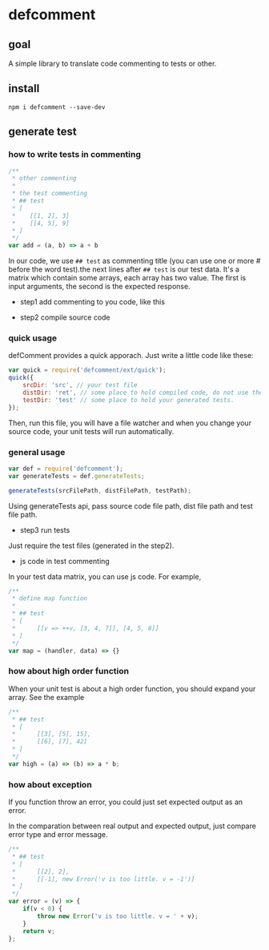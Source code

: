 # defcomment

## goal

A simple library to translate code commenting to tests or other.

## install

`npm i defcomment --save-dev`

## generate test

### how to write tests in commenting

```js
/**
 * other commenting
 * 
 * the test commenting
 * ## test
 * [
 *    [[1, 2], 3]
 *    [[4, 5], 9]
 * ]
 */
var add = (a, b) => a + b
```

In our code, we use `## test` as commenting title (you can use one or more # before the word test).the next lines after `## test` is our test data. It's a matrix which contain some arrays, each array has two value. The first is input arguments, the second is the expected response.

- step1 add commenting to you code, like this

- step2 compile source code

### quick usage

defComment provides a quick apporach. Just write a little code like these:

```js
var quick = require('defcomment/ext/quick');
quick({
    srcDir: 'src', // your test file
    distDir: 'ret', // some place to hold compiled code, do not use these code for other usage.
    testDir: 'test' // some place to hold your generated tests.
});
```

Then, run this file, you will have a file watcher and when you change your source code, your unit tests will run automatically.

### general usage

```js
var def = require('defcomment');
var generateTests = def.generateTests;

generateTests(srcFilePath, distFilePath, testPath);

```

Using generateTests api, pass source code file path, dist file path and test file path.

- step3 run tests

Just require the test files (generated in the step2).

- js code in  test commenting

In your test data matrix, you can use js code. For example,

```js
/**
 * define map function
 *
 * ## test
 * [
 *      [[v => ++v, [3, 4, 7]], [4, 5, 8]]
 * ]
 */
var map = (handler, data) => {}
```

### how about high order function

When your unit test is about a high order function, you should expand your array. See the example

```js
/**
 * ## test
 * [
 *      [[3], [5], 15],
 *      [[6], [7], 42]
 * ]
 */
var high = (a) => (b) => a * b;
```

### how about exception

If you function throw an error, you could just set expected output as an error.

In the comparation between real output and expected output, just compare error type and error message.

```js
/**
 * ## test
 * [
 *      [[2], 2],
 *      [[-1], new Error('v is too little. v = -1')]
 * ]
 */
var error = (v) => {
    if(v < 0) {
        throw new Error('v is too little. v = ' + v);
    }
    return v;
};
```
